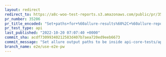 ```yaml
---
layout: redirect
redirect_to: https://a8c-woo-test-reports.s3.amazonaws.com/public/pr/35206/api/index.html
pr_number: 35206
pr_title_encoded: "Set+paths+for+%60allure-results%60%2C+%60allure-report%60%2C+%60test-results.json%60%2C+and+save+state+files+to+be+inside+their+respective+E2E+or+API+folders"
pr_test_type: api
last_published: "2022-10-20 07:07:40 +0000"
commit_sha: acdf73099340212583d407b7aea720ed9eeb6673
commit_message: "Set allure output paths to be inside api-core-tests/api-test-report f…"
branch_name: e2e/use-e2e-pw
---
```

